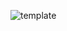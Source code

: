 ![template](https://raw.githubusercontent.com/ShriIraCatalog/resources-two/refs/heads/master/2025/04/20/20250420155418.png)
